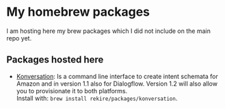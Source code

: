 # My homebrew packages

I am hosting here my brew packages which I did not include on the main repo yet.

## Packages hosted here
- [Konversation]: Is a command line interface to create intent schemata for Amazon and in version 1.1 also for Dialogflow. Version 1.2 will also allow you to provisionate it to both platforms.  
Install with: `brew install rekire/packages/konversation`.

[Konversation]: https://github.com/rewe-digital/Konversation

